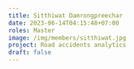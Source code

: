 ```yaml
---
title: Sitthiwat Damrongpreechar
date: 2023-06-14T04:15:48+07:00
roles: Master
image: /img/members/sitthiwat.jpg
project: Road accidents analytics
draft: false
---
```


